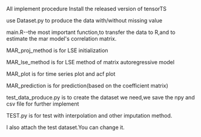 All implement procedure
Install the released version of tensorTS

use Dataset.py to produce the data with/without missing value

main.R--the most important function,to transfer the data to R,and to estimate the mar model's correlation matrix.

MAR_proj_method is for LSE initialization

MAR_lse_method is for LSE method of matrix autoregressive model

MAR_plot is for time series plot and acf plot

MAR_prediction is for prediction(based on the coefficient matrix)

test_data_produce.py is to create the dataset we need,we save the npy and csv file for further implement

TEST.py is for test with interpolation and other imputation method.

I also attach the test dataset.You can change it.
